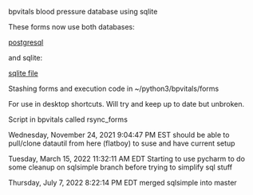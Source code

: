 bpvitals blood pressure database using sqlite

These forms now use both databases:

[postgresql](http://flatboy/adminer/adminerstart.php?pgsql=flatboy&username=rfile&db=rfile&ns=public&select=vsigns_bp)

and sqlite:

[sqlite file](file:///data/sqlite/vitals.db)

Stashing forms and execution code in ~/python3/bpvitals/forms

For use in desktop shortcuts. Will try and keep up to date but unbroken.

Script in bpvitals called rsync_forms

Wednesday, November 24, 2021 9:04:47 PM EST
should be able to pull/clone datautil from here (flatboy) to suse and have current setup

Tuesday, March 15, 2022 11:32:11 AM EDT
Starting to use pycharm to do some cleanup on sqlsimple branch before trying to simplify sql stuff

Thursday, July 7, 2022 8:22:14 PM EDT
merged sqlsimple into master


